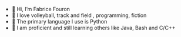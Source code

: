 - 👋 Hi, I’m Fabrice Fouron
- 👀 I love volleyball, track and field , programming, fiction
- 🌱 The primary language I use is Python
- 📖 I am proficient and still learning others like Java, Bash and C/C++

<!---
fabrice-fouron/fabrice-fouron is a ✨ special ✨ repository because its `README.md` (this file) appears on your GitHub profile.
You can click the Preview link to take a look at your changes.
--->

